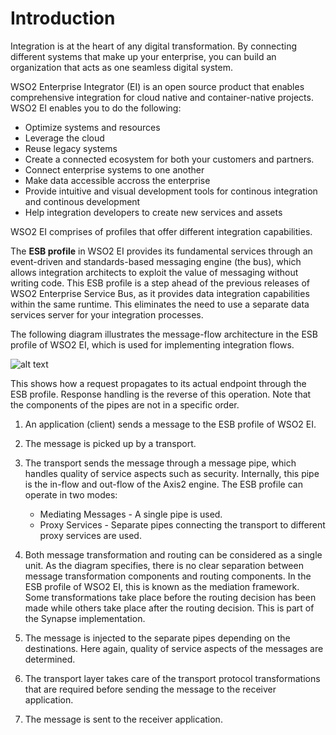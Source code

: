 # Introduction

Integration is at the heart of any digital transformation. By connecting different systems that make up your enterprise, you can build an organization that acts as one seamless digital system.

WSO2 Enterprise Integrator (EI) is an open source product that enables comprehensive integration for cloud native and container-native projects. WSO2 EI enables you to do the following:

- Optimize systems and resources
- Leverage the cloud
- Reuse legacy systems
- Create a connected ecosystem for both your customers and partners.
- Connect enterprise systems to one another
- Make data accessible accross the enterprise
- Provide intuitive and visual development tools for continous integration and continous development
- Help integration developers to create new services and assets

WSO2 EI comprises of profiles that offer different integration capabilities.

The **ESB profile** in WSO2 EI provides its fundamental services through an event-driven and standards-based messaging engine (the bus), which allows integration architects to exploit the value of messaging without writing code. This ESB profile is a step ahead of the previous releases of WSO2 Enterprise Service Bus, as it provides data integration capabilities within the same runtime. This eliminates the need to use a separate data services server for your integration processes.

The following diagram illustrates the message-flow architecture in the ESB profile of WSO2 EI, which is used for implementing integration flows.

![alt text](../images/ESB_architecture1.png "ESB architecture")

This shows how a request propagates to its actual endpoint through the ESB profile. Response handling is the reverse of this operation. Note that the components of the pipes are not in a specific order.

1. An application (client) sends a message to the ESB profile of WSO2 EI.

2. The message is picked up by a transport.

3. The transport sends the message through a message pipe, which handles quality of service aspects such as security. Internally, this pipe is the in-flow and out-flow of the Axis2 engine. The ESB profile can operate in two modes:
   * Mediating Messages - A single pipe is used.
   * Proxy Services - Separate pipes connecting the transport to different proxy services are used.

4. Both message transformation and routing can be considered as a single unit. As the diagram specifies, there is no clear separation between message transformation components and routing components. In the ESB profile of WSO2 EI, this is known as the mediation framework. Some transformations take place before the routing decision has been made while others take place after the routing decision. This is part of the Synapse implementation.

5. The message is injected to the separate pipes depending on the destinations. Here again, quality of service aspects of the messages are determined.

6. The transport layer takes care of the transport protocol transformations that are required before sending the message to the receiver application.

7. The message is sent to the receiver application.
